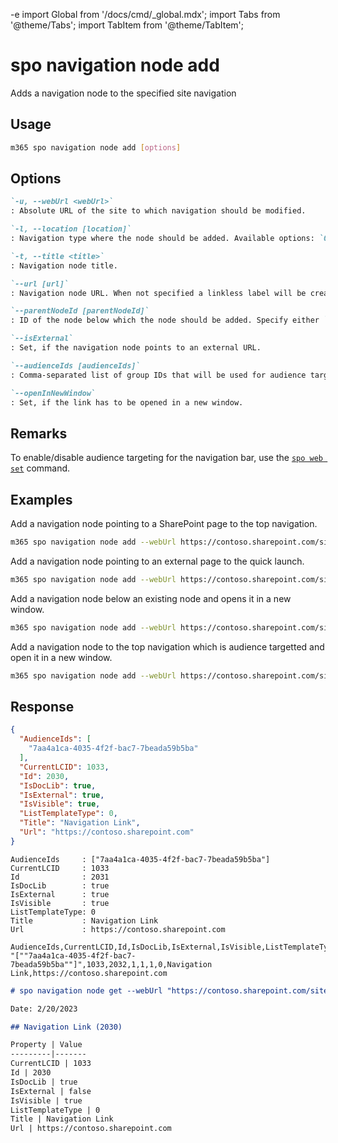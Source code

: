 -e <!-- DISCLAIMER: All secrets, passwords, and sensitive values in this document are examples only and not real credentials. -->
import Global from '/docs/cmd/_global.mdx';
import Tabs from '@theme/Tabs';
import TabItem from '@theme/TabItem';

# spo navigation node add

Adds a navigation node to the specified site navigation

## Usage

```sh
m365 spo navigation node add [options]
```

## Options

```md definition-list
`-u, --webUrl <webUrl>`
: Absolute URL of the site to which navigation should be modified.

`-l, --location [location]`
: Navigation type where the node should be added. Available options: `QuickLaunch`, `TopNavigationBar`. Specify either `location` or `parentNodeId` but not both.

`-t, --title <title>`
: Navigation node title.

`--url [url]`
: Navigation node URL. When not specified a linkless label will be created.

`--parentNodeId [parentNodeId]`
: ID of the node below which the node should be added. Specify either `location` or `parentNodeId` but not both.

`--isExternal`
: Set, if the navigation node points to an external URL.

`--audienceIds [audienceIds]`
: Comma-separated list of group IDs that will be used for audience targeting. The limit is 10 ids per navigation node.

`--openInNewWindow`
: Set, if the link has to be opened in a new window.
```

<Global />

## Remarks

To enable/disable audience targeting for the navigation bar, use the [`spo web set`](../web/web-set.mdx) command.

## Examples

Add a navigation node pointing to a SharePoint page to the top navigation.

```sh
m365 spo navigation node add --webUrl https://contoso.sharepoint.com/sites/team-a --location TopNavigationBar --title About --url /sites/team-s/sitepages/about.aspx
```

Add a navigation node pointing to an external page to the quick launch.

```sh
m365 spo navigation node add --webUrl https://contoso.sharepoint.com/sites/team-a --location QuickLaunch --title "About us" --url https://contoso.com/about-us --isExternal
```

Add a navigation node below an existing node and opens it in a new window.

```sh
m365 spo navigation node add --webUrl https://contoso.sharepoint.com/sites/team-a --parentNodeId 2010 --title About --url /sites/team-s/sitepages/about.aspx --openInNewWindow
```

Add a navigation node to the top navigation which is audience targetted and open it in a new window.

```sh
m365 spo navigation node add --webUrl https://contoso.sharepoint.com/sites/team-a --location TopNavigationBar --title About --url /sites/team-s/sitepages/about.aspx --audienceIds "7aa4a1ca-4035-4f2f-bac7-7beada59b5ba,4bbf236f-a131-4019-b4a2-315902fcfa3a" --openInNewWindow
```

## Response

<Tabs>
  <TabItem value="JSON">

  ```json
  {
    "AudienceIds": [
      "7aa4a1ca-4035-4f2f-bac7-7beada59b5ba"
    ],
    "CurrentLCID": 1033,
    "Id": 2030,
    "IsDocLib": true,
    "IsExternal": true,
    "IsVisible": true,
    "ListTemplateType": 0,
    "Title": "Navigation Link",
    "Url": "https://contoso.sharepoint.com"
  }
  ```

  </TabItem>
  <TabItem value="Text">

  ```text
  AudienceIds     : ["7aa4a1ca-4035-4f2f-bac7-7beada59b5ba"]
  CurrentLCID     : 1033
  Id              : 2031
  IsDocLib        : true
  IsExternal      : true
  IsVisible       : true
  ListTemplateType: 0
  Title           : Navigation Link
  Url             : https://contoso.sharepoint.com
  ```

  </TabItem>
  <TabItem value="CSV">

  ```csv
  AudienceIds,CurrentLCID,Id,IsDocLib,IsExternal,IsVisible,ListTemplateType,Title,Url
  "[""7aa4a1ca-4035-4f2f-bac7-7beada59b5ba""]",1033,2032,1,1,1,0,Navigation Link,https://contoso.sharepoint.com
  ```

  </TabItem>
  <TabItem value="Markdown">

  ```md
  # spo navigation node get --webUrl "https://contoso.sharepoint.com/sites/team-a" --location "TopNavigationBar" --title "Navigation Link" --url "https://contoso.sharepoint.com"

  Date: 2/20/2023

  ## Navigation Link (2030)

  Property | Value
  ---------|-------
  CurrentLCID | 1033
  Id | 2030
  IsDocLib | true
  IsExternal | false
  IsVisible | true
  ListTemplateType | 0
  Title | Navigation Link
  Url | https://contoso.sharepoint.com
  ```

  </TabItem>
</Tabs>
